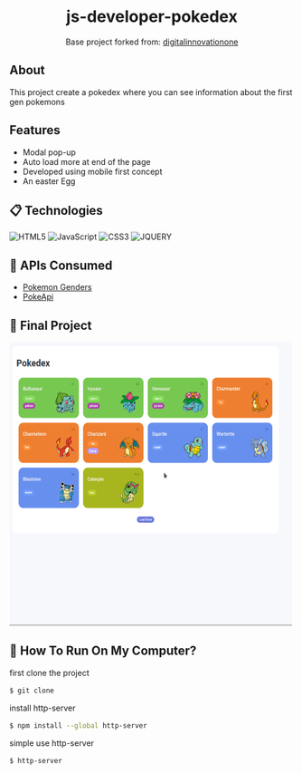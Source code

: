 

<h1 align="center">
    js-developer-pokedex
</h1>

<p align="center"> Base project forked from:
  <a href="https://github.com/digitalinnovationone/js-developer-pokedex">
  digitalinnovationone</a>
</p>

## About

This project create a pokedex where you can see information about the first gen pokemons

## Features

- Modal pop-up
- Auto load more at end of the page
- Developed using mobile first concept
- An easter Egg 

## 📋 Technologies
![HTML5](https://img.shields.io/badge/html5-%23E34F26.svg?style=for-the-badge&logo=html5&logoColor=white) ![JavaScript](https://img.shields.io/badge/javascript-%23323330.svg?style=for-the-badge&logo=javascript&logoColor=%23F7DF1E) ![CSS3](https://img.shields.io/badge/CSS3-1572B6?style=for-the-badge&logo=css3&logoColor=white) ![JQUERY](https://img.shields.io/badge/jQuery-0769AD?style=for-the-badge&logo=jquery&logoColor=white)


## 📖  APIs Consumed

- <a href ="https://pogoapi.net/api/v1/pokemon_genders.json">Pokemon Genders</a>
- <a href ="https://pokeapi.co/api/v2/">PokeApi</a>

## :partying_face: Final Project
<img src="https://github.com/julianopedraca/js-developer-pokedex/blob/main/pokedex.gif" width="500" height="500"/>


## :dolls: How To Run On My Computer?
first clone the project
```bash
$ git clone
```
install http-server

```bash
$ npm install --global http-server
```

simple use http-server 

```bash
$ http-server
```

